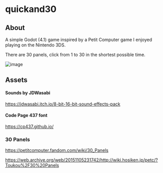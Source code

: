 ﻿# quickand30

## About
A simple Godot (4.1) game inspired by a Petit Computer game I enjoyed playing on the Nintendo 3DS.

There are 30 panels, click from 1 to 30 in the shortest possible time. 

![image](https://github.com/semyonsh/quickand30/assets/3471635/76acff0f-8827-4f57-b700-9ffc26bb3044)

## Assets 

#### Sounds by JDWasabi 
https://jdwasabi.itch.io/8-bit-16-bit-sound-effects-pack

#### Code Page 437 font
https://cp437.github.io/

### 30 Panels
https://petitcomputer.fandom.com/wiki/30_Panels

https://web.archive.org/web/20151105231742/http://wiki.hosiken.jp/petc/?Toukou%2F30%20Panels
